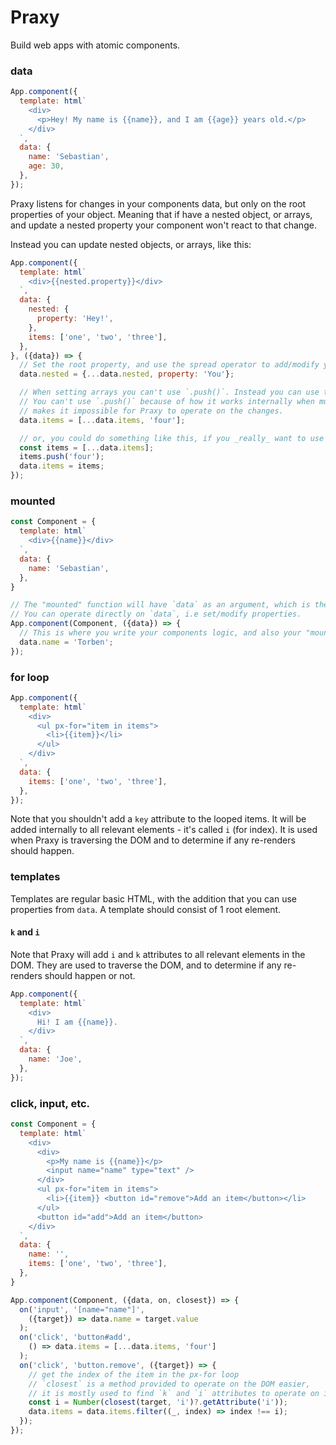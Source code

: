 # Praxy

Build web apps with atomic components.

### data

```js
App.component({
  template: html`
    <div>
      <p>Hey! My name is {{name}}, and I am {{age}} years old.</p>
    </div>
  `,
  data: {
    name: 'Sebastian',
    age: 30,
  },
});
```

Praxy listens for changes in your components data, but only on the root properties of your object.
Meaning that if have a nested object, or arrays, and update a nested property your component won't react to that change.

Instead you can update nested objects, or arrays, like this:

```js
App.component({
  template: html`
    <div>{{nested.property}}</div>
  `,
  data: {
    nested: {
      property: 'Hey!',
    },
    items: ['one', 'two', 'three'],
  },
}, ({data}) => {
  // Set the root property, and use the spread operator to add/modify your property
  data.nested = {...data.nested, property: 'You'};

  // When setting arrays you can't use `.push()`. Instead you can use the spread operator.
  // You can't use `.push()` because of how it works internally when mutating the array, which
  // makes it impossible for Praxy to operate on the changes.
  data.items = [...data.items, 'four'];

  // or, you could do something like this, if you _really_ want to use `.push()`:
  const items = [...data.items];
  items.push('four');
  data.items = items;
});
```

### mounted

```js
const Component = {
  template: html`
    <div>{{name}}</div>
  `,
  data: {
    name: 'Sebastian',
  },
}

// The "mounted" function will have `data` as an argument, which is the data of your component.
// You can operate directly on `data`, i.e set/modify properties.
App.component(Component, ({data}) => {
  // This is where you write your components logic, and also your "mounted" hook.
  data.name = 'Torben';
});
```

### for loop

```js
App.component({
  template: html`
    <div>
      <ul px-for="item in items">
        <li>{{item}}</li>
      </ul>
    </div>
  `,
  data: {
    items: ['one', 'two', 'three'],
  },
});
```

Note that you shouldn't add a `key` attribute to the looped items. It will be added internally to all relevant elements - it's called `i` (for index).
It is used when Praxy is traversing the DOM and to determine if any re-renders should happen.

### templates

Templates are regular basic HTML, with the addition that you can use properties
from `data`. A template should consist of 1 root element.

#### `k` and `i`

Note that Praxy will add `i` and `k` attributes to all relevant elements in the DOM.
They are used to traverse the DOM, and to determine if any re-renders should happen or not.

```js
App.component({
  template: html`
    <div>
      Hi! I am {{name}}.
    </div>
  `,
  data: {
    name: 'Joe',
  },
});
```

### click, input, etc.

```js
const Component = {
  template: html`
    <div>
      <div>
        <p>My name is {{name}}</p>
        <input name="name" type="text" />
      </div>
      <ul px-for="item in items">
        <li>{{item}} <button id="remove">Add an item</button></li>
      </ul>
      <button id="add">Add an item</button>
    </div>
  `,
  data: {
    name: '',
    items: ['one', 'two', 'three'],
  },
}

App.component(Component, ({data, on, closest}) => {
  on('input', '[name="name"]',
    ({target}) => data.name = target.value
  );
  on('click', 'button#add',
    () => data.items = [...data.items, 'four']
  );
  on('click', 'button.remove', ({target}) => {
    // get the index of the item in the px-for loop
    // `closest` is a method provided to operate on the DOM easier,
    // it is mostly used to find `k` and `i` attributes to operate on in event handlers like this one.
    const i = Number(closest(target, 'i')?.getAttribute('i'));
    data.items = data.items.filter((_, index) => index !== i);
  });
});
```

